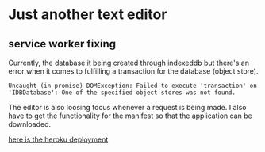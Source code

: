 # Just another text editor

## service worker fixing

Currently, the database it being created through indexeddb but there's an error when it comes to fulfilling a transaction for the database (object store).
```
Uncaught (in promise) DOMException: Failed to execute 'transaction' on 'IDBDatabase': One of the specified object stores was not found.
```
The editor is also loosing focus whenever a request is being made. 
I also have to get the functionality for the manifest so that the application can be downloaded.
 
 
[here is the heroku deployment](https://immense-reef-22213.herokuapp.com/)
